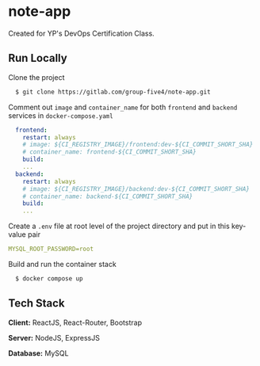 # note-app

Created for YP's DevOps Certification Class.

## Run Locally

Clone the project

```bash
  $ git clone https://gitlab.com/group-five4/note-app.git
```

Comment out `image` and `container_name` for both `frontend` and `backend` services in `docker-compose.yaml`

```yaml
  frontend:
    restart: always
    # image: ${CI_REGISTRY_IMAGE}/frontend:dev-${CI_COMMIT_SHORT_SHA}
    # container_name: frontend-${CI_COMMIT_SHORT_SHA}
    build:
    ...
  backend:
    restart: always
    # image: ${CI_REGISTRY_IMAGE}/backend:dev-${CI_COMMIT_SHORT_SHA}
    # container_name: backend-${CI_COMMIT_SHORT_SHA}
    build:
    ...
```

Create a `.env` file at root level of the project directory and put in this key-value pair

```yaml
MYSQL_ROOT_PASSWORD=root
```

Build and run the container stack

```bash
  $ docker compose up
```

## Tech Stack

**Client:** ReactJS, React-Router, Bootstrap

**Server:** NodeJS, ExpressJS

**Database:** MySQL
